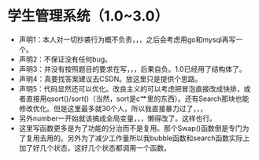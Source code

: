 # 学生管理系统（1.0~3.0）
- 声明1：本人对一切抄袭行为概不负责，，，之后会考虑用go和mysql再写一个。
- 声明2：不保证没有任何bug。
- 声明3：并没有按照题目的要求在写，，，后果自负。1.0已经用了结构体了。
- 声明4：真要找答案建议去CSDN。放这里只是提供个思路。
- 声明5：代码显然还可以优化。改良主义的可以考虑把冒泡直接改成快排，或者直接用qsort()/sort()（当然，sort是c艹里的东西）。还有Search那块也能修改优化。但是这里最多就30个人，所以我直接暴力过了，，，
- 另外number一开始就该搞成全局变量，，，懒得改了。这样也行。
- 这里写函数更多是为了功能的分治而不是复用。那个Swap()函数倒是专门为了复用去用的。另外为了减少工作量所以我bubble函数和search函数实际上加了好几个状态，这好几个状态都调用一个函数。
